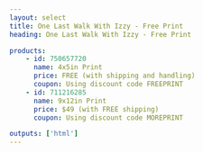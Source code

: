 ```yaml
---
layout: select
title: One Last Walk With Izzy - Free Print
heading: One Last Walk With Izzy - Free Print

products:
    - id: 750657720
      name: 4x5in Print
      price: FREE (with shipping and handling)
      coupon: Using discount code FREEPRINT
    - id: 711216285
      name: 9x12in Print
      price: $49 (with FREE shipping)
      coupon: Using discount code MOREPRINT

outputs: ['html']
---
```

